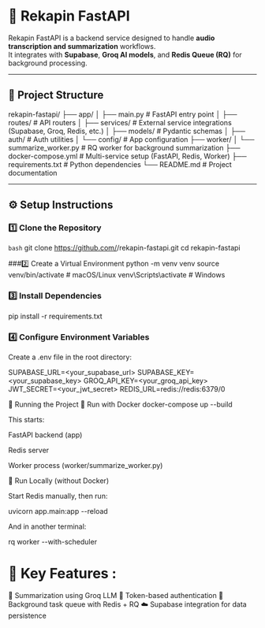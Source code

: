 # 🚀 Rekapin FastAPI

Rekapin FastAPI is a backend service designed to handle **audio transcription and summarization** workflows.  
It integrates with **Supabase**, **Groq AI models**, and **Redis Queue (RQ)** for background processing.

---

## 📂 Project Structure

rekapin-fastapi/
├── app/
│ ├── main.py # FastAPI entry point
│ ├── routes/ # API routers
│ ├── services/ # External service integrations (Supabase, Groq, Redis, etc.)
│ ├── models/ # Pydantic schemas
│ ├── auth/ # Auth utilities
│ └── config/ # App configuration
├── worker/
│ └── summarize_worker.py # RQ worker for background summarization
├── docker-compose.yml # Multi-service setup (FastAPI, Redis, Worker)
├── requirements.txt # Python dependencies
└── README.md # Project documentation


---

## ⚙️ Setup Instructions

### 1️⃣ Clone the Repository

```bash```
git clone https://github.com/<your-username>/rekapin-fastapi.git
cd rekapin-fastapi

###2️⃣ Create a Virtual Environment
python -m venv venv
source venv/bin/activate     # macOS/Linux
venv\Scripts\activate        # Windows

### 3️⃣ Install Dependencies
pip install -r requirements.txt

### 4️⃣ Configure Environment Variables

Create a .env file in the root directory:

SUPABASE_URL=<your_supabase_url>
SUPABASE_KEY=<your_supabase_key>
GROQ_API_KEY=<your_groq_api_key>
JWT_SECRET=<your_jwt_secret>
REDIS_URL=redis://redis:6379/0


🧩 Running the Project
🔹 Run with Docker
docker-compose up --build


This starts:

FastAPI backend (app)

Redis server

Worker process (worker/summarize_worker.py)

🔹 Run Locally (without Docker)

Start Redis manually, then run:

uvicorn app.main:app --reload


And in another terminal:

rq worker --with-scheduler


# 🧠 Key Features :
📝 Summarization using Groq LLM
🔐 Token-based authentication
🔄 Background task queue with Redis + RQ
☁️ Supabase integration for data persistence
